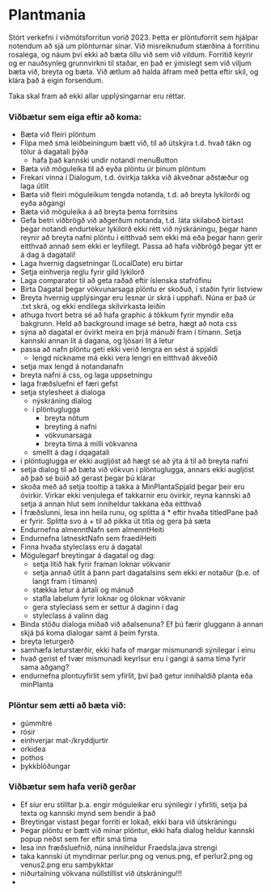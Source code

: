 # Plantmania

Stórt verkefni í viðmótsforritun vorið 2023. Þetta er plöntuforrit sem hjálpar notendum að sjá um plönturnar sínar.
Við misreiknuðum stærðina á forritinu rosalega, og náum því ekki að bæta öllu við sem við vildum. Forritið
keyrir og er nauðsynleg grunnvirkni til staðar, en það er ýmislegt sem við viljum bæta við, breyta og bæta.
Við ætlum að halda áfram með þetta eftir skil, og klára það á eigin forsendum.

Taka skal fram að ekki allar upplýsingarnar eru réttar.

### Viðbætur sem eiga eftir að koma:

- Bæta við fleiri plöntum
- Flipa með smá leiðbeiningum bætt við, til að útskýra t.d. hvað tákn og tölur á dagatali þýða
    - hafa það kannski undir notandi menuButton
- Bæta við möguleika til að eyða plöntu úr þínum plöntum
- Frekari vinna í Dialogum, t.d. óvirkja takka við ákveðnar aðstæður og laga útlit
- Bæta við fleiri möguleikum tengda notanda, t.d. að breyta lykilorði og eyða aðgangi
- Bæta við möguleika á að breyta þema forritsins
- Gefa betri viðbrögð við aðgerðum notanda, t.d. láta skilaboð birtast þegar notandi endurtekur lykilorð
  ekki rétt við nýskráningu, þegar hann reynir að breyta nafni plöntu í eitthvað sem ekki má eða
  þegar hann gerir eitthvað annað sem ekki er leyfilegt. Passa að hafa viðbrögð þegar ýtt er á dag á dagatali!
- Laga hvernig dagsetningar (LocalDate) eru birtar
- Setja einhverja reglu fyrir gild lykilorð
- Laga comparator til að geta raðað eftir íslenska stafrófinu
- Birta Dagatal þegar vökvunarsaga plöntu er skoðuð, í staðin fyrir listview
- Breyta hvernig upplýsingar eru lesnar úr skrá í upphafi. Núna er það úr .txt skrá, og ekki endilega
  skilvirkasta leiðin
- athuga hvort betra sé að hafa graphic á tökkum fyrir myndir eða bakgrunn. Held að background image sé betra, hægt að
  nota css
- sýna að dagatal er óvirkt meira en þrjá mánuði fram í tímann. Setja kannski annan lit á dagana, og ljósari lit á letur
- passa að nafn plöntu geti ekki verið lengra en sést á spjaldi
    - lengd nickname má ekki vera lengri en eitthvað ákveðið
- setja max lengd á notandanafn
- breyta nafni á css, og laga uppsetningu
- laga fræðsluefni ef færi gefst
- setja stylesheet á dialoga
    - nýskráning dialog
    - í plöntuglugga
        - breyta nótum
        - breyting á nafni
        - vökvunarsaga
        - breyta tíma á milli vökvanna
    - smellt á dag í dqagatali
- í plöntuglugga er ekki augljóst að hægt sé að ýta á til að breyta nafni
- setja dialog til að bæta við vökvun í plöntuglugga, annars ekki augljóst að það sé búið að gerast þegar þú klárar
- skoða með að setja tooltip á takka á MinPlantaSpjald þegar þeir eru óvirkir. Virkar ekki venjulega ef takkarnir eru
  óvirkir, reyna kannski að setja á annan hlut sem inniheldur takkana eða eitthvað
- Í fræðslunni, lesa inn heila runu, og splitta á * eftir hvaða titledPane það er fyrir. Splitta svo á + til að pikka út
  titla og gera þá sæta
- Endurnefna almenntNafn sem almenntHeiti
- Endurnefna latnesktNafn sem fraediHeiti
- Finna hvaða styleclass eru á dagatal
- Mögulegarf breytingar á dagatal og dag:
    - setja lítið hak fyrir framan loknar vökvanir
    - setja annað útlit á þann part dagatalsins sem ekki er notaður (þ.e. of langt fram í tímann)
    - stækka letur á ártali og mánuð
    - stafla labelum fyrir loknar og óloknar vökvanir
    - gera styleclass sem er settur á daginn í dag
    - styleclass á valinn dag
- Binda stöðu dialoga miðað við aðalsenuna? Ef þú færir gluggann á annan skjá þá koma dialogar samt á þeim fyrsta.
- breyta leturgerð
- samhæfa leturstærðir, ekki hafa of margar mismunandi sýnilegar í einu
- hvað gerist ef tvær mismunadi keyrlsur eru í gangi á sama tíma fyrir sama aðgang?
- endurnefna plontuyfirlit sem yfirlit, því það getur innihaldið planta eða minPlanta

### Plöntur sem ætti að bæta við:

- gúmmítré
- rósir
- einhverjar mat-/kryddjurtir
- orkidea
- pothos
- þykkblöðungar

### Viðbætur sem hafa verið gerðar

- Ef síur eru stilltar þ.a. engir möguleikar eru sýnilegir í yfirliti, setja þá texta og kannski mynd sem bendir á það
- Breytingar vistast þegar forriti er lokað, ekki bara við útskráningu
- Þegar plöntu er bætt við mínar plöntur, ekki hafa dialog heldur kannski popup neðst sem fer eftir smá tíma
- lesa inn fræðsluefnið, núna inniheldur Fraedsla.java strengi
- taka kannski út myndirnar perlur.png og venus.png, ef perlur2.png og venus2.png eru samþykktar
- niðurtalning vökvana núllstillist við útskráningu!!!
- 
